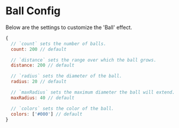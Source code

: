 # Ball Config

Below are the settings to customize the 'Ball' effect.

~~~javascript
{
  // `count` sets the number of balls.
  count: 200 // default

  // `distance` sets the range over which the ball grows.
  distance: 200 // default

  // `radius` sets the diameter of the ball.
  radius: 20 // default

  // `maxRadius` sets the maximum diameter the ball will extend.
  maxRadius: 40 // default

  // `colors` sets the color of the ball.
  colors: ['#000'] // default
}
~~~
